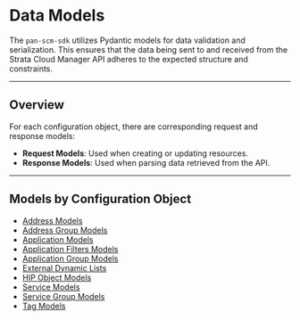 # Data Models

The `pan-scm-sdk` utilizes Pydantic models for data validation and serialization. This ensures that the data being sent
to and received from the Strata Cloud Manager API adheres to the expected structure and constraints.

---

## Overview

For each configuration object, there are corresponding request and response models:

- **Request Models**: Used when creating or updating resources.
- **Response Models**: Used when parsing data retrieved from the API.

---

## Models by Configuration Object

- [Address Models](address_models.md)
- [Address Group Models](address_group_models.md)
- [Application Models](application_models.md)
- [Application Filters Models](application_filters_models.md)
- [Application Group Models](application_group_models.md)
- [External Dynamic Lists](external_dynamic_lists_models.md)
- [HIP Object Models](hip_object_models.md)
- [Service Models](service_models.md)
- [Service Group Models](service_group_models.md)
- [Tag Models](tag_models.md)
